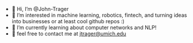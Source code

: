 - 👋 Hi, I’m @John-Trager
- 👀 I’m interested in machine learning, robotics, fintech, and turning ideas into businesses or at least cool github repos :)
- 🔨 I’m currently learning about computer networks and NLP!
- 💭 feel free to contact me at [jtrager@umich.edu](mailto:jtrager@umich.edu)

<!---
John-Trager/John-Trager is a ✨ special ✨ repository because its `README.md` (this file) appears on your GitHub profile.
You can click the Preview link to take a look at your changes.
--->
